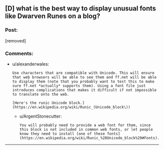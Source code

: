## [D] what is the best way to display unusual fonts like Dwarven Runes on a blog?

### Post:

[removed]

### Comments:

- u/alexanderwales:
  ```
  Use characters that are compatible with Unicode. This will ensure that web browsers will be able to see them and ff.net will be able to display them (note that you probably want to test this to make sure ff.net *actually* supports them). Using a font file just introduces complications that makes it difficult if not impossible to translate onto the web.

  [Here's the runic Unicode block.](https://en.wikipedia.org/wiki/Runic_(Unicode_block\))
  ```

  - u/ArgentStonecutter:
    ```
    You will probably need to provide a web font for them, since this block is not included in common web fonts, or let people know they need to install [one of these fonts](https://en.wikipedia.org/wiki/Runic_%28Unicode_block%29#Fonts).
    ```

---

